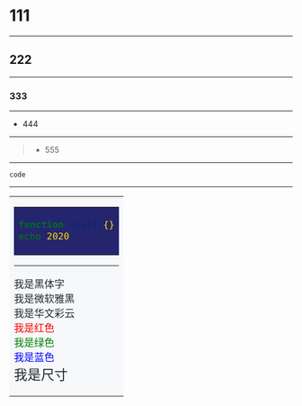 # 111

****

## 222

****

### 333

****

- 444

****

> * 555

****

    code

****

<table><tr><td bgcolor=#F6F8FA><font face="黑体" color=#24292E size=4>
<table><tr><td bgcolor=#24256C><font face="黑体" color=#FADD0B size=4>
    
```bash
function test(){}
echo 2020
```

</font></td></tr></table>

****


<font face="黑体">我是黑体字</font>  
<font face="微软雅黑">我是微软雅黑</font>  
<font face="STCAIYUN">我是华文彩云</font>  
<font color=red>我是红色</font>  
<font color=#008000>我是绿色</font>  
<font color=Blue>我是蓝色</font>  
<font size=5>我是尺寸</font>
